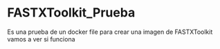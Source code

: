 # FASTXToolkit_Prueba
Es una prueba de un docker file para crear una imagen de FASTXToolkit
vamos a ver si funciona
